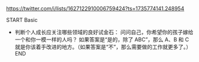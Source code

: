 https://twitter.com/i/lists/1627122910006759424?ts=1735774141.248954

START
Basic
- 判断个人成长应关注哪些领域的良好试金石：
  问问自己，你希望你的孩子嫁给一个和你一模一样的人吗？
  如果答案是“是的，除了 ABC”，那么 A、B 和 C 就是你该着手改进的地方。（如果答案是“不”，那么需要做的工作就更多了。）
END


